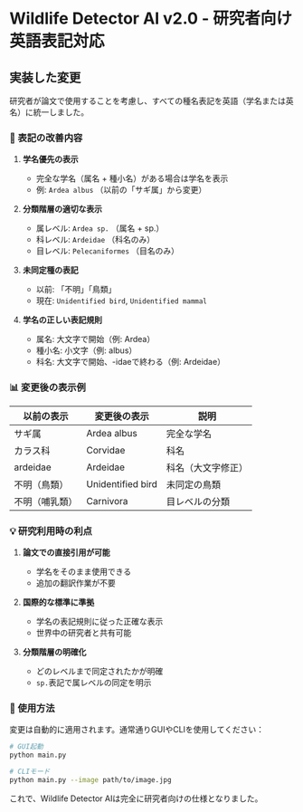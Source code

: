# Wildlife Detector AI v2.0 - 研究者向け英語表記対応

## 実装した変更

研究者が論文で使用することを考慮し、すべての種名表記を英語（学名または英名）に統一しました。

### 🔬 表記の改善内容

1. **学名優先の表示**
   - 完全な学名（属名 + 種小名）がある場合は学名を表示
   - 例: `Ardea albus` （以前の「サギ属」から変更）

2. **分類階層の適切な表示**
   - 属レベル: `Ardea sp.` （属名 + sp.）
   - 科レベル: `Ardeidae` （科名のみ）
   - 目レベル: `Pelecaniformes` （目名のみ）

3. **未同定種の表記**
   - 以前: 「不明」「鳥類」
   - 現在: `Unidentified bird`, `Unidentified mammal`

4. **学名の正しい表記規則**
   - 属名: 大文字で開始（例: Ardea）
   - 種小名: 小文字（例: albus）
   - 科名: 大文字で開始、-idaeで終わる（例: Ardeidae）

### 📊 変更後の表示例

| 以前の表示 | 変更後の表示 | 説明 |
|-----------|------------|------|
| サギ属 | Ardea albus | 完全な学名 |
| カラス科 | Corvidae | 科名 |
| ardeidae | Ardeidae | 科名（大文字修正） |
| 不明（鳥類） | Unidentified bird | 未同定の鳥類 |
| 不明（哺乳類） | Carnivora | 目レベルの分類 |

### 💡 研究利用時の利点

1. **論文での直接引用が可能**
   - 学名をそのまま使用できる
   - 追加の翻訳作業が不要

2. **国際的な標準に準拠**
   - 学名の表記規則に従った正確な表示
   - 世界中の研究者と共有可能

3. **分類階層の明確化**
   - どのレベルまで同定されたかが明確
   - `sp.`表記で属レベルの同定を明示

### 🚀 使用方法

変更は自動的に適用されます。通常通りGUIやCLIを使用してください：

```bash
# GUI起動
python main.py

# CLIモード
python main.py --image path/to/image.jpg
```

これで、Wildlife Detector AIは完全に研究者向けの仕様となりました。
